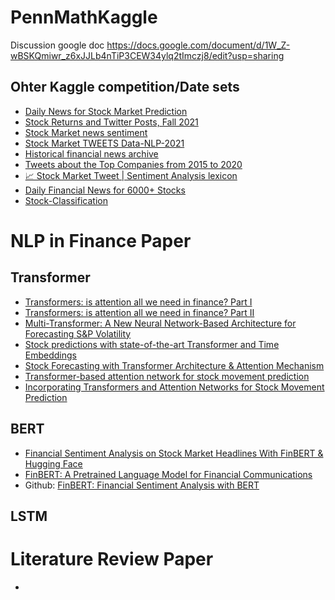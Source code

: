 # PennMathKaggle
Discussion google doc https://docs.google.com/document/d/1W_Z-wBSKQmiwr_z6xJJLb4nTiP3CEW34ylq2tImczj8/edit?usp=sharing

## Ohter Kaggle competition/Date sets
- [Daily News for Stock Market Prediction
](https://www.kaggle.com/datasets/aaron7sun/stocknews)
- [Stock Returns and Twitter Posts, Fall 2021](https://www.kaggle.com/competitions/smu2021ffa-stockreturn/data)
- [Stock Market news sentiment](https://www.kaggle.com/datasets/willbert0/trainset-nysedat)
- [Stock Market TWEETS Data-NLP-2021](https://www.kaggle.com/datasets/sohelranaccselab/stock-market-tweets-data-sentiment-analysis)
- [Historical financial news archive](https://www.kaggle.com/datasets/gennadiyr/us-equities-news-data)
- [Tweets about the Top Companies from 2015 to 2020](https://www.kaggle.com/datasets/omermetinn/tweets-about-the-top-companies-from-2015-to-2020)
- [📈 Stock Market Tweet | Sentiment Analysis lexicon](https://www.kaggle.com/datasets/utkarshxy/stock-markettweets-lexicon-data)
- [Daily Financial News for 6000+ Stocks](https://www.kaggle.com/datasets/miguelaenlle/massive-stock-news-analysis-db-for-nlpbacktests)
- [Stock-Classification](https://www.kaggle.com/datasets/manuelw/stockclassification)

# NLP in Finance Paper
## Transformer
- [Transformers: is attention all we need in finance? Part I](https://quantdare.com/transformers-is-attention-all-we-need-in-finance-part-i/)
- [Transformers: is attention all we need in finance? Part II](https://quantdare.com/transformers-is-attention-all-we-need-in-finance-part-ii/)
- [Multi-Transformer: A New Neural Network-Based Architecture for Forecasting S&P Volatility](https://arxiv.org/abs/2109.12621)
- [Stock predictions with state-of-the-art Transformer and Time Embeddings](https://towardsdatascience.com/stock-predictions-with-state-of-the-art-transformer-and-time-embeddings-3a4485237de6)
- [Stock Forecasting with Transformer Architecture & Attention Mechanism](https://neuravest.net/how-transformers-with-attention-networks-boost-time-series-forecasting/)
- [Transformer-based attention network for stock movement prediction](https://www.sciencedirect.com/science/article/abs/pii/S0957417422006170#!)
- [Incorporating Transformers and Attention Networks for Stock Movement Prediction](https://www.hindawi.com/journals/complexity/2022/7739087/)


## BERT
- [Financial Sentiment Analysis on Stock Market Headlines With FinBERT & Hugging Face](https://wandb.ai/ivangoncharov/FinBERT_Sentiment_Analysis_Project/reports/Financial-Sentiment-Analysis-on-Stock-Market-Headlines-With-FinBERT-Hugging-Face--VmlldzoxMDQ4NjM0)
- [FinBERT: A Pretrained Language Model for Financial Communications](https://ui.adsabs.harvard.edu/abs/2020arXiv200608097Y/abstract)
- Github: [FinBERT: Financial Sentiment Analysis with BERT](https://github.com/ProsusAI/finBERT)
## LSTM

# Literature Review Paper
- 
